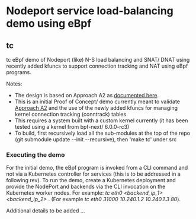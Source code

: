 # Nodeport service load-balancing demo using eBpf 

## tc

tc eBpf demo of Nodeport (like) N-S load balancing and SNAT/ DNAT using recently added kfuncs to support connection tracking and NAT using eBpf programs.

Notes: 
- The design is based on Approach A2 as [documented here](https://gist.github.com/srampal/b300d1a1f847d18d362a55844944f7a7).
- This is an initial Proof of Concept/ demo currently meant to validate [Approach A2](https://gist.github.com/srampal/b300d1a1f847d18d362a55844944f7a7) and the use of the newly added kfuncs for managing kernel connection tracking (conntrack) tables.
- This requires a system built with a custom kernel currently (it has been tested using a kernel from bpf-next/ 6.0.0-rc3)
- To build, first recursively load all the sub-modules at the top of the repo (git submodule update --init --recursive), then 'make tc' under src 

### Executing the demo

For the initial demo, the eBpf program is invoked from a CLI command and not via a Kubernetes controller for services (this is to be addressed in a following rev). To run the demo, create a Kubernetes deployment and provide the NodePort and backends via the CLI invocation on the Kubernetes worker nodes. For example: *tc eth0 <nodeport> <backend_ip_1> <backend_ip_2> <targetPort>*. (For example *tc eth0 31000 10.240.1.2 10.240.1.3 80*). 

Additional details to be added ...
